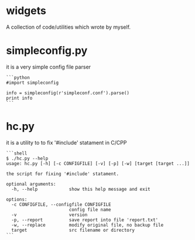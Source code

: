 widgets
=======

A collection of code/utilities which wrote by myself.

# simpleconfig.py 
it is a very simple config file parser

    ```python
    #import simpleconfig

    info = simpleconfig(r'simpleconf.conf').parse()
    print info
    ```

# hc.py
it is a utility to to fix '#include' statament in C/CPP

    ```shell
    $ ./hc.py --help
    usage: hc.py [-h] [-c CONFIGFILE] [-v] [-p] [-w] [target [target ...]]

    the script for fixing '#include' statament.

    optional arguments:
      -h, --help            show this help message and exit

    options:
      -c CONFIGFILE, --configfile CONFIGFILE
                            config file name
      -v                    version
      -p, --report          save report into file 'report.txt'
      -w, --replace         modify original file, no backup file
      target                src filename or directory
    ```
    
    

